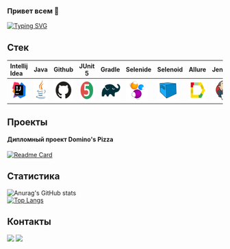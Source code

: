 ### Привет всем 👋

[![Typing SVG](https://readme-typing-svg.herokuapp.com?color=%2336BCF7&lines=QA+Automation+Engineer)](https://git.io/typing-svg)

## Стек

| Intellij Idea                                                                                                                   | Java                                                                                               | Github                                                                                               | JUnit 5                                                                                                     | Gradle                                                                                               | Selenide                                                                                                   | Selenoid                                                                                                            | Allure                                                                                                                              | Jenkins                                                                                                    | Browserstack                                                                                                                                                              | Android Studio                                                                                                                                                        |                                                                                               Appium |
|:--------------------------------------------------------------------------------------------------------------------------------|----------------------------------------------------------------------------------------------------|------------------------------------------------------------------------------------------------------|-------------------------------------------------------------------------------------------------------------|------------------------------------------------------------------------------------------------------|------------------------------------------------------------------------------------------------------------|---------------------------------------------------------------------------------------------------------------------|-------------------------------------------------------------------------------------------------------------------------------------|------------------------------------------------------------------------------------------------------------|---------------------------------------------------------------------------------------------------------------------------------------------------------------------------|-----------------------------------------------------------------------------------------------------------------------------------------------------------------------|-----------------------------------------------------------------------------------------------------:|
| <a id ="tech" href="https://www.jetbrains.com/idea/"><img src='images/Intelij_IDEA.svg' width="50" height="50"  alt="IDEA"/></a> | <a href="https://www.java.com/"><img src='images/Java.svg' width="50" height="50"  alt="Java"/></a> | <a href="https://github.com/"><img src='images/Github.svg' width="50" height="50"  alt="Github"/></a> | <a href="https://junit.org/junit5/"><img src="images/JUnit5.svg" width="50" height="50"  alt="JUnit 5"/></a> | <a href="https://gradle.org/"><img src='images/Gradle.svg' width="50" height="50"  alt="Gradle"/></a> | <a href="https://selenide.org/"><img src='images/Selenide.svg' width="50" height="50"  alt="Selenide"/></a> | <a href="https://aerokube.com/selenoid/"><img src='images/Selenoid.svg' width="50" height="50"  alt="Selenoid"/></a> | <a href="https://github.com/allure-framework/allure2"><img src="images/Allure_Report.svg" width="50" height="50"  alt="Allure"/></a> | <a href="https://www.jenkins.io/"><img src="images/Jenkins.svg" width="50" height="50"  alt="Jenkins"/></a> | <a href="https://app-automate.browserstack.com/"><img src='images/browserstack.svg' style="display:block; margin: 0 auto" width="50" height="50"  alt="Browserstack"/></a> | <a href="https://developer.android.com/studio"><img src='images/androidS.svg' style="display:block; margin: 0 auto" width="50" height="50"  alt="Android Studio"/></a> |  <a href="https://appium.io/"><img src="images/appium.svg" width="50" height="50"  alt="Appium"/></a> |

## Проекты
#### Дипломный проект Domino's Pizza
[![Readme Card](https://github-readme-stats.vercel.app/api/pin/?username=Kirill2602=dominos_project)](https://github.com/anuraghazra/github-readme-stats)



## Статистика
![Anurag's GitHub stats](https://github-readme-stats.vercel.app/api?username=Kirill2602&show_icons=true&theme=onedark)\
[![Top Langs](https://github-readme-stats.vercel.app/api/top-langs/?username=Kirill2602&layout=compact)](https://github.com/anuraghazra/github-readme-stats)

## Контакты
<a href='https://t.me/spicin'><img src='https://img.shields.io/badge/Telegram-blue'/></a>
<a href='https://podolsk.hh.ru/resume/544aafa0ff067c28c40039ed1f69344c4b7835'><img src='https://img.shields.io/badge/HeadHunter-red'/></a>
